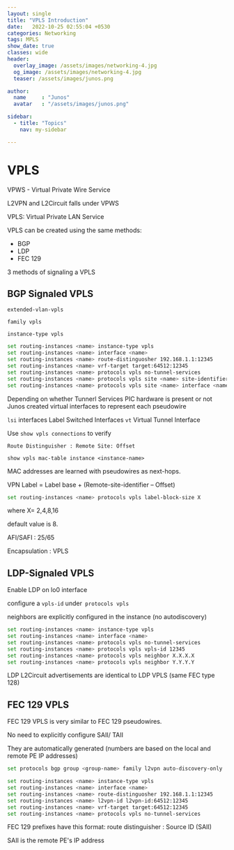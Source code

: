 ```yaml
---
layout: single
title: "VPLS Introduction"
date:   2022-10-25 02:55:04 +0530
categories: Networking
tags: MPLS
show_date: true
classes: wide
header:
  overlay_image: /assets/images/networking-4.jpg
  og_image: /assets/images/networking-4.jpg
  teaser: /assets/images/junos.png

author:
  name     : "Junos"
  avatar   : "/assets/images/junos.png"

sidebar:
  - title: "Topics"
    nav: my-sidebar

---
```


# VPLS

VPWS - Virtual Private Wire Service 

L2VPN and L2Circuit falls under VPWS

VPLS: Virtual Private LAN Service

VPLS can be created using the same methods: 

- BGP
- LDP
- FEC 129

3 methods of signaling a VPLS



## BGP Signaled VPLS

`extended-vlan-vpls`

`family vpls`

`instance-type vpls`

```sh
set routing-instances <name> instance-type vpls
set routing-instances <name> interface <name>
set routing-instances <name> route-distinguosher 192.168.1.1:12345
set routing-instances <name> vrf-target target:64512:12345
set routing-instances <name> protocols vpls no-tunnel-services
set routing-instances <name> protocols vpls site <name> site-identifier X
set routing-instances <name> protocols vpls site <name> interface <name>
```

Depending on whether Tunnerl Services PIC hardware is present or not 
Junos created virtual interfaces to represent each pseudowire

`lsi` interfaces  Label Switched Interfaces 
`vt` Virtual Tunnel Interface 

Use `show vpls connections` to verify 

`Route Distinguisher : Remote Site: Offset`

`show vpls mac-table instance <instance-name>`

MAC addresses are learned with pseudowires as next-hops.

VPN Label = Label base + (Remote-site-identifier – Offset)

```sh
set routing-instances <name> protocols vpls label-block-size X
```

where X= 2,4,8,16 

default value is 8.



AFI/SAFI : 25/65

Encapsulation : VPLS

## LDP-Signaled VPLS

Enable LDP on lo0 interface

configure a `vpls-id` under` protocols vpls`

neighbors are explicitly configured in the instance (no autodiscovery)

```sh
set routing-instances <name> instance-type vpls
set routing-instances <name> interface <name>
set routing-instances <name> protocols vpls no-tunnel-services
set routing-instances <name> protocols vpls vpls-id 12345
set routing-instances <name> protocols vpls neighbor X.X.X.X
set routing-instances <name> protocols vpls neighbor Y.Y.Y.Y
```

LDP L2Circuit advertisements are identical to LDP VPLS (same FEC type 128)

## FEC 129 VPLS

FEC 129 VPLS is very similar to FEC 129 pseudowires.

No need to explicitly configure SAII/ TAII

They are automatically generated (numbers are based on the local and remote PE IP addresses)

```sh
set protocols bgp group <group-name> family l2vpn auto-discovery-only
```

```sh
set routing-instances <name> instance-type vpls
set routing-instances <name> interface <name>
set routing-instances <name> route-distinguosher 192.168.1.1:12345
set routing-instances <name> l2vpn-id l2vpn-id:64512:12345
set routing-instances <name> vrf-target target:64512:12345
set routing-instances <name> protocols vpls no-tunnel-services
```

FEC 129 prefixes have this format: route distinguisher : Source ID (SAII)

SAII is the remote PE's IP address

